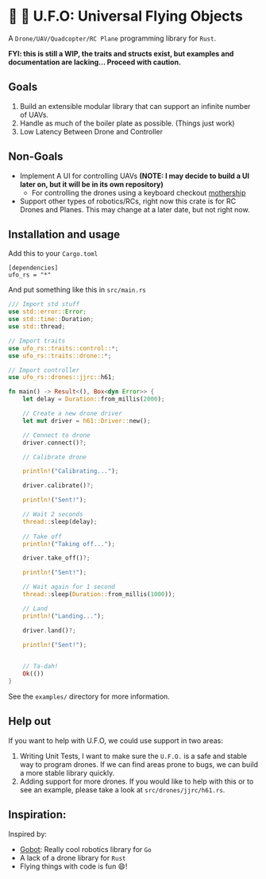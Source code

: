 # 🚀 👾  U.F.O: Universal Flying Objects

A `Drone/UAV/Quadcopter/RC Plane` programming library for `Rust`.

__FYI: this is still a WIP, the traits and structs exist, but examples and documentation are lacking... Proceed with caution.__

## Goals

1. Build an extensible modular library that can support an infinite number of UAVs.
2. Handle as much of the boiler plate as possible. (Things just work)
3. Low Latency Between Drone and Controller

## Non-Goals

- Implement A UI for controlling UAVs __(NOTE: I may decide to build a UI later on, but it will be in its own repository)__
  - For controlling the drones using a keyboard checkout [mothership](https://github.com/ajmwagar/mothership)
- Support other types of robotics/RCs, right now this crate is for RC Drones and Planes. This may change at a later date, but not right now.

## Installation and usage

Add this to your `Cargo.toml`

```
[dependencies]
ufo_rs = "*"
```

And put something like this in `src/main.rs`

```rust
/// Import std stuff
use std::error::Error;
use std::time::Duration;
use std::thread;

// Import traits
use ufo_rs::traits::control::*;
use ufo_rs::traits::drone::*;

// Import controller
use ufo_rs::drones::jjrc::h61;

fn main() -> Result<(), Box<dyn Error>> {
    let delay = Duration::from_millis(2000);

    // Create a new drone driver
    let mut driver = h61::Driver::new();

    // Connect to drone
    driver.connect()?;

    // Calibrate drone 

    println!("Calibrating...");

    driver.calibrate()?;

    println!("Sent!");

    // Wait 2 seconds
    thread::sleep(delay);
    
    // Take off
    println!("Taking off...");

    driver.take_off()?;

    println!("Sent!");

    // Wait again for 1 second
    thread::sleep(Duration::from_millis(1000));

    // Land
    println!("Landing...");

    driver.land()?;
    
    println!("Sent!");


    // Ta-dah!
    Ok(())
}

```

See the `examples/` directory for more information.

## Help out

If you want to help with U.F.O, we could use support in two areas:

1. Writing Unit Tests, I want to make sure the `U.F.O.` is a safe and stable way to program drones. If we can find areas prone to bugs, we can build a more stable library quickly. 
2. Adding support for more drones. If you would like to help with this or to see an example, please take a look at `src/drones/jjrc/h61.rs`. 

## Inspiration:

Inspired by:

- [Gobot](https://gobot.io): Really cool robotics library for `Go`
- A lack of a drone library for `Rust`
- Flying things with code is fun 😄!
